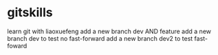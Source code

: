 # gitskills
learn git with liaoxuefeng
add a new branch dev AND feature
add a new branch dev to test no fast-forward
add a new branch dev2 to test fast-foward
